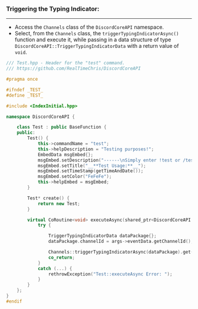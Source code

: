 
### **Triggering the Typing Indicator:**
---
- Access the `Channels` class of the `DiscordCoreAPI` namespace.
- Select, from the `Channels` class, the `triggerTypingIndicatorAsync()` function and execute it, while passing in a data structure of type `DiscordCoreAPI::TriggerTypingIndicatorData` with a return value of `void`.

```cpp
/// Test.hpp - Header for the "test" command.
/// https://github.com/RealTimeChris/DiscordCoreAPI

#pragma once

#ifndef _TEST_
#define _TEST_

#include <IndexInitial.hpp>

namespace DiscordCoreAPI {

	class Test : public BaseFunction {
	public:
		Test() {
			this->commandName = "test";
			this->helpDescription = "Testing purposes!";
			EmbedData msgEmbed{};
			msgEmbed.setDescription("------\nSimply enter !test or /test!\n------");
			msgEmbed.setTitle("__**Test Usage:**__");
			msgEmbed.setTimeStamp(getTimeAndDate());
			msgEmbed.setColor("FeFeFe");
			this->helpEmbed = msgEmbed;
		}

		Test* create() {
			return new Test;
		}

		virtual CoRoutine<void> executeAsync(shared_ptr<DiscordCoreAPI::BaseFunctionArguments> args) {
			try {

				TriggerTypingIndicatorData dataPackage{};
				dataPackage.channelId = args->eventData.getChannelId();

				Channels::triggerTypingIndicatorAsync(dataPackage).get();
				co_return;
			}
			catch (...) {
				rethrowException("Test::executeAsync Error: ");
			}
		}
	};
}
#endif
```
